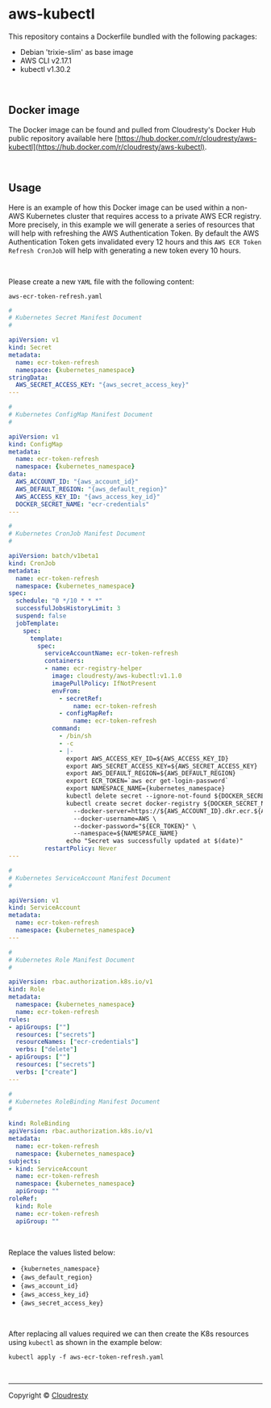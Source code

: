 # aws-kubectl

This repository contains a Dockerfile bundled with the following packages:

* Debian 'trixie-slim' as base image
* AWS CLI v2.17.1
* kubectl v1.30.2

&nbsp;

## Docker image

The Docker image can be found and pulled from Cloudresty's Docker Hub public repository available here [https://hub.docker.com/r/cloudresty/aws-kubectl](https://hub.docker.com/r/cloudresty/aws-kubectl).

&nbsp;

## Usage

Here is an example of how this Docker image can be used within a non-AWS Kubernetes cluster that requires access to a private AWS ECR registry. More precisely, in this example we will generate a series of resources that will help with refreshing the AWS Authentication Token. By default the AWS Authentication Token gets invalidated every 12 hours and this `AWS ECR Token Refresh CronJob` will help with generating a new token every 10 hours.

&nbsp;

Please create a new `YAML` file with the following content:

`aws-ecr-token-refresh.yaml`

```yaml
#
# Kubernetes Secret Manifest Document
#

apiVersion: v1
kind: Secret
metadata:
  name: ecr-token-refresh
  namespace: {kubernetes_namespace}
stringData:
  AWS_SECRET_ACCESS_KEY: "{aws_secret_access_key}"
---

#
# Kubernetes ConfigMap Manifest Document
#

apiVersion: v1
kind: ConfigMap
metadata:
  name: ecr-token-refresh
  namespace: {kubernetes_namespace}
data:
  AWS_ACCOUNT_ID: "{aws_account_id}"
  AWS_DEFAULT_REGION: "{aws_default_region}"
  AWS_ACCESS_KEY_ID: "{aws_access_key_id}"
  DOCKER_SECRET_NAME: "ecr-credentials"
---

#
# Kubernetes CronJob Manifest Document
#

apiVersion: batch/v1beta1
kind: CronJob
metadata:
  name: ecr-token-refresh
  namespace: {kubernetes_namespace}
spec:
  schedule: "0 */10 * * *"
  successfulJobsHistoryLimit: 3
  suspend: false
  jobTemplate:
    spec:
      template:
        spec:
          serviceAccountName: ecr-token-refresh
          containers:
          - name: ecr-registry-helper
            image: cloudresty/aws-kubectl:v1.1.0
            imagePullPolicy: IfNotPresent
            envFrom:
              - secretRef:
                  name: ecr-token-refresh
              - configMapRef:
                  name: ecr-token-refresh
            command:
              - /bin/sh
              - -c
              - |-
                export AWS_ACCESS_KEY_ID=${AWS_ACCESS_KEY_ID}
                export AWS_SECRET_ACCESS_KEY=${AWS_SECRET_ACCESS_KEY}
                export AWS_DEFAULT_REGION=${AWS_DEFAULT_REGION}
                export ECR_TOKEN=`aws ecr get-login-password`
                export NAMESPACE_NAME={kubernetes_namespace}
                kubectl delete secret --ignore-not-found ${DOCKER_SECRET_NAME} -n ${NAMESPACE_NAME}
                kubectl create secret docker-registry ${DOCKER_SECRET_NAME} \
                  --docker-server=https://${AWS_ACCOUNT_ID}.dkr.ecr.${AWS_DEFAULT_REGION}.amazonaws.com \
                  --docker-username=AWS \
                  --docker-password="${ECR_TOKEN}" \
                  --namespace=${NAMESPACE_NAME}
                echo "Secret was successfully updated at $(date)"
          restartPolicy: Never
---

#
# Kubernetes ServiceAccount Manifest Document
#

apiVersion: v1
kind: ServiceAccount
metadata:
  name: ecr-token-refresh
  namespace: {kubernetes_namespace}
---

#
# Kubernetes Role Manifest Document
#

apiVersion: rbac.authorization.k8s.io/v1
kind: Role
metadata:
  namespace: {kubernetes_namespace}
  name: ecr-token-refresh
rules:
- apiGroups: [""]
  resources: ["secrets"]
  resourceNames: ["ecr-credentials"]
  verbs: ["delete"]
- apiGroups: [""]
  resources: ["secrets"]
  verbs: ["create"]
---

#
# Kubernetes RoleBinding Manifest Document
#

kind: RoleBinding
apiVersion: rbac.authorization.k8s.io/v1
metadata:
  name: ecr-token-refresh
  namespace: {kubernetes_namespace}
subjects:
- kind: ServiceAccount
  name: ecr-token-refresh
  namespace: {kubernetes_namespace}
  apiGroup: ""
roleRef:
  kind: Role
  name: ecr-token-refresh
  apiGroup: ""

```

&nbsp;

Replace the values listed below:

* `{kubernetes_namespace}`
* `{aws_default_region}`
* `{aws_account_id}`
* `{aws_access_key_id}`
* `{aws_secret_access_key}`

&nbsp;

After replacing all values required we can then create the K8s resources using `kubectl` as shown in the example below:

```shell
kubectl apply -f aws-ecr-token-refresh.yaml
```

&nbsp;

---
Copyright &copy; [Cloudresty](https://cloudresty.com)
